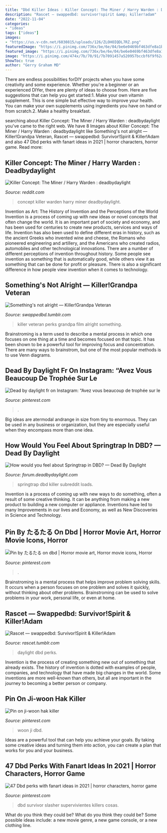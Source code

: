 ```yaml
---
title: "Dbd Killer Ideas : Killer Concept: The Miner / Harry Warden : Deadbydaylight"
description: "Rascet — swappedbd: survivor!spirit &amp; killer!adam"
date: "2022-11-04"
categories:
- "ideas"
tags: ["ideas"]
images:
- "https://us.v-cdn.net/6030815/uploads/126/ZLOHOIQDL7RZ.png"
featuredImage: "https://i.pinimg.com/736x/be/6e/04/be6e0469bf463dfe8a1b284e30735b05.jpg"
featured_image: "https://i.pinimg.com/736x/be/6e/04/be6e0469bf463dfe8a1b284e30735b05.jpg"
image: "https://i.pinimg.com/474x/7b/70/91/7b7091457a520957bccbf6f9f62a2541.jpg"
ShowToc: true
author: "Gerry Graham MD"
---
```



There are endless possibilities forDIY projects when you have some creativity and some experience. Whether you're a beginner or an experienced DIYer, there are plenty of ideas to choose from. Here are five suggestions that can help you get started:1. Make your own vitamin supplement. This is one simple but effective way to improve your health. You can make your own supplements using ingredients you have on hand or from scratch.2. Make a healthy breakfast.

	

		
searching about Killer Concept: The Miner / Harry Warden : deadbydaylight you've came to the right web. We have 8 Images about Killer Concept: The Miner / Harry Warden : deadbydaylight like Something&#039;s not alright — Killer!Grandpa Veteran, Rascet — swappedbd: Survivor!Spirit &amp; Killer!Adam and also 47 Dbd perks with fanart ideas in 2021 | horror characters, horror game. Read more:
		
    
## Killer Concept: The Miner / Harry Warden : Deadbydaylight

<img loading=lazy src="https://i.redd.it/6pyle4qzd2h21.png" onerror="this.onerror=null;this.src='https://tse3.mm.bing.net/th?id=OIP.YgDxOkDgu7qr5EQUdox2rwHaEK&amp;pid=15.1';" alt="Killer Concept: The Miner / Harry Warden : deadbydaylight">

_Source: reddit.com_

>concept killer warden harry miner deadbydaylight. 

	

Invention as Art: The History of Invention and the Perceptions of the World
Invention is a process of coming up with new ideas or novel concepts that often change the world. It is an important part of society and economy, and has been used for centuries to create new products, services and ways of life. Invention has also been used to define different eras in history, such as the ancient Greeks who invented wine and cheese, the Romans who pioneered engineering and artillery, and the Americans who created radios, automobiles and other technological innovations.
There are a number of different perceptions of invention throughout history. Some people see invention as something that is automatically good, while others view it as something that can be done for profit or pleasure. There is also a significant difference in how people view invention when it comes to technology.

    
## Something&#039;s Not Alright — Killer!Grandpa Veteran

<img loading=lazy src="https://66.media.tumblr.com/51f2470c07692b297d77fceab71e1491/tumblr_pbr75jLq4p1xut108o1_1280.png" onerror="this.onerror=null;this.src='https://tse1.mm.bing.net/th?id=OIP.li3_2dbH1ZLQd75HyQmzPQHaGB&amp;pid=15.1';" alt="Something&#039;s not alright — Killer!Grandpa Veteran">

_Source: swappedbd.tumblr.com_

>killer veteran perks grandpa film alright something. 

	

Brainstroming is a term used to describe a mental process in which one focuses on one thing at a time and becomes focused on that topic. It has been shown to be a powerful tool for improving focus and concentration. There are many ways to brainstrom, but one of the most popular methods is to use Venn diagrams.

    
## Dead By Daylight Fr On Instagram: “Avez Vous Beaucoup De Trophée Sur Le

<img loading=lazy src="https://i.pinimg.com/736x/74/49/3b/74493b8b7141651201691747ccb8523f.jpg" onerror="this.onerror=null;this.src='https://tse2.mm.bing.net/th?id=OIP.s7Vks3bKkuSfEThI-4MFCgHaH6&amp;pid=15.1';" alt="Dead by daylight fr on Instagram: “Avez vous beaucoup de trophée sur le">

_Source: pinterest.com_

>. 

	

Big ideas are atermodal andrange in size from tiny to enormous. They can be used in any business or organization, but they are especially useful when they encompass more than one idea. 

    
## How Would You Feel About Springtrap In DBD? — Dead By Daylight

<img loading=lazy src="https://us.v-cdn.net/6030815/uploads/126/ZLOHOIQDL7RZ.png" onerror="this.onerror=null;this.src='https://tse1.mm.bing.net/th?id=OIP.CuAyUDQyzdwG2o-qLnKtRgHaMf&amp;pid=15.1';" alt="How would you feel about Springtrap in DBD? — Dead By Daylight">

_Source: forum.deadbydaylight.com_

>springtrap dbd killer subreddit loads. 

	

Invention is a process of coming up with new ways to do something, often a result of some creative thinking. It can be anything from making a new product to building a new computer or appliance. Inventions have led to many Improvements in our lives and Economy, as well as New Discoveries in Science and Technology.

    
## Pin By たるたる On Dbd | Horror Movie Art, Horror Movie Icons, Horror

<img loading=lazy src="https://i.pinimg.com/originals/96/2a/d7/962ad7fa0a4fcd381ba94ea12c31d31d.png" onerror="this.onerror=null;this.src='https://tse2.mm.bing.net/th?id=OIP.P_HGTDJRjl7PrZdFfi1yjAHaEK&amp;pid=15.1';" alt="Pin by たるたる on dbd | Horror movie art, Horror movie icons, Horror">

_Source: pinterest.com_

>. 

	

Brainstroming is a mental process that helps improve problem solving skills. It occurs when a person focuses on one problem and solves it quickly, without thinking about other problems. Brainstroming can be used to solve problems in your work, personal life, or even at home.

    
## Rascet — Swappedbd: Survivor!Spirit &amp; Killer!Adam

<img loading=lazy src="https://66.media.tumblr.com/e763bc8b82855486cee54973ee0de338/tumblr_pkq9iaHZxr1xut108o1_640.png" onerror="this.onerror=null;this.src='https://tse4.mm.bing.net/th?id=OIP.sviuT5PmuodHM7DzM9yt5gHaGK&amp;pid=15.1';" alt="Rascet — swappedbd: Survivor!Spirit &amp; Killer!Adam">

_Source: rascet.tumblr.com_

>daylight dbd perks. 

	

Invention is the process of creating something new out of something that already exists. The history of invention is dotted with examples of people, companies, and technology that have made big changes in the world. Some inventions are more well-known than others, but all are important in the journey to becoming a better person or company.

    
## Pin On Ji-woon Hak Killer

<img loading=lazy src="https://i.pinimg.com/736x/be/6e/04/be6e0469bf463dfe8a1b284e30735b05.jpg" onerror="this.onerror=null;this.src='https://tse2.mm.bing.net/th?id=OIP.UUGQkmOqtHo9HSKF0-IosQHaLH&amp;pid=15.1';" alt="Pin on ji-woon hak killer">

_Source: pinterest.com_

>woon ji dbd. 

	

Ideas are a powerful tool that can help you achieve your goals. By taking some creative ideas and turning them into action, you can create a plan that works for you and your business.

    
## 47 Dbd Perks With Fanart Ideas In 2021 | Horror Characters, Horror Game

<img loading=lazy src="https://i.pinimg.com/474x/7b/70/91/7b7091457a520957bccbf6f9f62a2541.jpg" onerror="this.onerror=null;this.src='https://tse4.mm.bing.net/th?id=OIP.7eMv24qaypvKUFmg1yY3_QAAAA&amp;pid=15.1';" alt="47 Dbd perks with fanart ideas in 2021 | horror characters, horror game">

_Source: pinterest.com_

>dbd survivor slasher supervivientes killers cosas. 

	

What do you think they could be?
What do you think they could be? Some possible ideas include: a new movie genre, a new game console, or a new clothing line.

